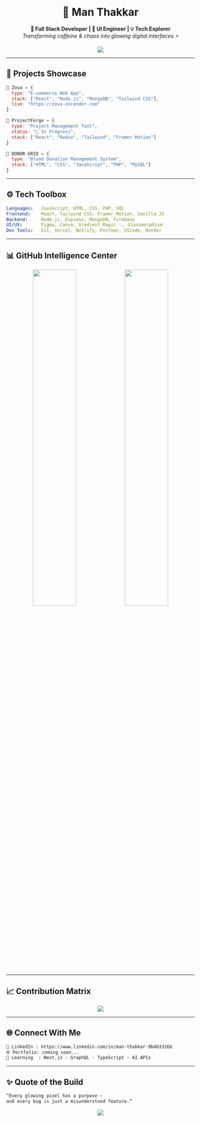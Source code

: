<h1 align="center">🧬 Man Thakkar</h1>

<p align="center">
  <strong>🚀 Full Stack Developer | 🧠 UI Engineer | 💡 Tech Explorer</strong><br/>
  <em>Transforming caffeine & chaos into glowing digital interfaces ⚡</em>
</p>

<p align="center">
  <img src="https://capsule-render.vercel.app/api?type=waving&color=0f0f0f&height=140&section=header&text=Welcome%20to%20My%20Terminal%20Universe&fontColor=00FFD2&fontSize=25&animation=fadeIn" />
</p>

---

## 📂 Projects Showcase

```js
🔹 Zova = {
  type: "E-commerce Web App",
  stack: ["React", "Node.js", "MongoDB", "Tailwind CSS"],
  live: "https://zova.onrender.com"
}

🔹 ProjectForge = {
  type: "Project Management Tool",
  status: "🚧 In Progress",
  stack: ["React", "Redux", "Tailwind", "Framer Motion"]
}

🔹 DONOR-GRID = {
  type: "Blood Donation Management System",
  stack: ["HTML", "CSS", "JavaScript", "PHP", "MySQL"]
}
```

---

## ⚙️ Tech Toolbox

```yaml
Languages:   JavaScript, HTML, CSS, PHP, SQL
Frontend:    React, Tailwind CSS, Framer Motion, Vanilla JS
Backend:     Node.js, Express, MongoDB, Firebase
UI/UX:       Figma, Canva, Gradient Magic ✨, Glassmorphism
Dev Tools:   Git, Vercel, Netlify, Postman, VSCode, Render
```

---

## 📊 GitHub Intelligence Center

<div align="center">
  <img src="https://github-readme-stats.vercel.app/api?username=Man-Thakkar03&show_icons=true&theme=radical&hide_border=true" width="48%" />
  <img src="https://github-readme-streak-stats.herokuapp.com?user=Man-Thakkar03&theme=radical&hide_border=true" width="48%" />
</div>

---

## 📈 Contribution Matrix

<p align="center">
  <img src="https://github-readme-activity-graph.vercel.app/graph?username=Man-Thakkar03&theme=react-dark&hide_border=true" />
</p>

---

## 🌐 Connect With Me

```bash
📎 LinkedIn : https://www.linkedin.com/in/man-thakkar-9b4b3326b
🌐 Portfolio: coming soon...
📡 Learning  : Next.js · GraphQL · TypeScript · AI APIs
```

---

## ✨ Quote of the Build

```txt
“Every glowing pixel has a purpose —
and every bug is just a misunderstood feature.”
```

<p align="center">
  <img src="https://capsule-render.vercel.app/api?type=rect&color=gradient&height=2" />
</p>
